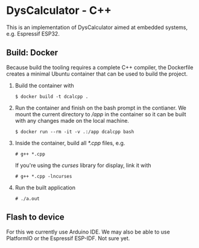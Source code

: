# DysCalculator - C++

This is an implementation of DysCalculator aimed at embedded systems, e.g.
Espressif ESP32.

## Build: Docker

Because build the tooling requires a complete C++ compiler, the Dockerfile
creates a minimal Ubuntu container that can be used to build the project.

1. Build the container with

   ```
   $ docker build -t dcalcpp .
   ```

2. Run the container and finish on the bash prompt in the contianer. We mount
   the current directory to _/app_ in the container so it can be
   built with any changes made on the local machine.

   ```
   $ docker run --rm -it -v .:/app dcalcpp bash
   ```

3. Inside the container, build all _\*.cpp_ files, e.g.

   ```
   # g++ *.cpp
   ```

   If you're using the _curses_ library for display, link it with

   ```
   # g++ *.cpp -lncurses
   ```

4. Run the built application

   ```
   # ./a.out
   ```

## Flash to device

For this we currently use Arduino IDE. We may also be able to use
PlatformIO or the Espressif ESP-IDF. Not sure yet.
